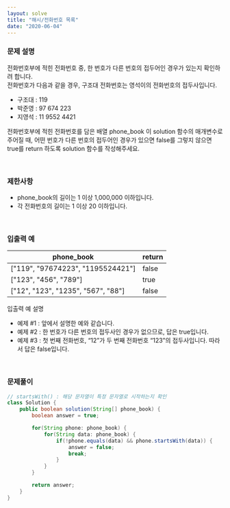 ```yaml
---
layout: solve
title: "해시/전화번호 목록"
date: "2020-06-04"
---
```


### 문제 설명
전화번호부에 적힌 전화번호 중, 한 번호가 다른 번호의 접두어인 경우가 있는지 확인하려 합니다.<br>
전화번호가 다음과 같을 경우, 구조대 전화번호는 영석이의 전화번호의 접두사입니다.
- 구조대 : 119
- 박준영 : 97 674 223
- 지영석 : 11 9552 4421

전화번호부에 적힌 전화번호를 담은 배열 phone_book 이 solution 함수의 매개변수로 주어질 때, 어떤 번호가 다른 번호의 접두어인 경우가 있으면 false를 그렇지 않으면 true를 return 하도록 solution 함수를 작성해주세요.

<br>

### 제한사항
- phone_book의 길이는 1 이상 1,000,000 이하입니다.
- 각 전화번호의 길이는 1 이상 20 이하입니다.

<br>

### 입출력 예

|phone_book|return|
|---|---|
|["119", "97674223", "1195524421"]|false|
|["123", "456", "789"]|true|
|["12", "123", "1235", "567", "88"]|false|

입출력 예 설명<br>
- 예제 #1 : 앞에서 설명한 예와 같습니다.
- 예제 #2 : 한 번호가 다른 번호의 접두사인 경우가 없으므로, 답은 true입니다.
- 예제 #3 : 첫 번째 전화번호, “12”가 두 번째 전화번호 “123”의 접두사입니다. 따라서 답은 false입니다.

<br>

### 문제풀이

```java
// startsWith() : 해당 문자열이 특정 문자열로 시작하는지 확인
class Solution {
    public boolean solution(String[] phone_book) {
        boolean answer = true;

        for(String phone: phone_book) {
            for(String data: phone_book) {
                if(!phone.equals(data) && phone.startsWith(data)) {
                    answer = false;
                    break;
                }
            }
        }

        return answer;
    }
}
```
